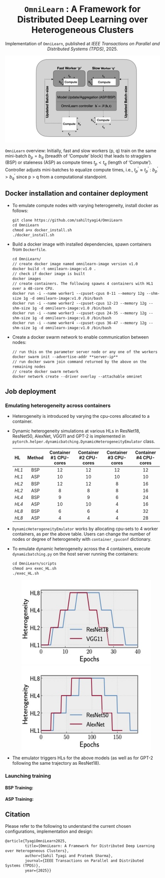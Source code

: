 <div align="center">

# $\texttt{OmniLearn}$ : A Framework for Distributed Deep Learning over Heterogeneous Clusters

Implementation of $\texttt{OmniLearn}$, published at _IEEE Transactions on Parallel and Distributed Systems (TPDS)_, 2025.

<img src="figures/omnilearn_design.jpg" alt="Description" style="width: 600px; height: auto;">

</div>

$\texttt{OmniLearn}$ overview: Initially, fast and slow workers (p, q) train on the same mini-batch $b_{p} = b_{q}$ (breadth of 
‘Compute’ block) that leads to stragglers (BSP) or staleness (ASP) as compute times $t_{p} < t_{q}$ (length of ‘Compute’). 
Controller adjusts mini-batches to equalize compute times, i.e., $t_{p}^{'} \approx t_{p}^{'}$ : $b_{p}^{'} > b_{q}^{'}$ 
since p > q from a computational standpoint.

## Docker installation and container deployment
- To emulate compute nodes with varying heterogeneity, install docker as follows:
  ```
  git clone https://github.com/sahiltyagi4/OmniLearn
  cd OmniLearn
  chmod a+x docker_install.sh
  ./docker_install.sh
  ```

- Build a docker image with installed dependencies, spawn containers from ```Dockerfile```.
  ```
  cd OmniLearn/
  // create docker image named omnilearn-image version v1.0
  docker build -t omnilearn-image:v1.0 .
  // check if docker image is built
  docker images
  // create containers. The following spawns 4 containers with HL1 over a 48-core CPU.
  docker run -i --name worker1 --cpuset-cpus 0-11 --memory 12g --shm-size 1g -d omnilearn-image:v1.0 /bin/bash
  docker run -i --name worker2 --cpuset-cpus 12-23 --memory 12g --shm-size 1g -d omnilearn-image:v1.0 /bin/bash
  docker run -i --name worker3 --cpuset-cpus 24-35 --memory 12g --shm-size 1g -d omnilearn-image:v1.0 /bin/bash
  docker run -i --name worker4 --cpuset-cpus 36-47 --memory 12g --shm-size 1g -d omnilearn-image:v1.0 /bin/bash
  ```

- Create a docker swarm network to enable communication between nodes:
  ```
  // run this on the parameter server node or any one of the workers
  docker swarm init --advertise-addr **server-ip**
  // run docker swarm join command returned by the above on the remaining nodes
  // create docker swarm network
  docker network create --driver overlay --attachable omninet
  ```

## Job deployment

### Emulating heterogeneity across containers
- Heterogeneity is introduced by varying the cpu-cores allocated to a container.
- Dynamic heterogeneity simulations at various HLs in ResNet18, ResNet50, AlexNet, VGG11 and GPT-2 is implemented in ```pytorch.helper.dynamicbatching.DynamicHeterogeneityEmulator``` class.
  
   | HL             | Method      | <center>Container #1 CPU-cores | <center>Container #2 CPU-cores | <center>Container #3 CPU-cores | <center>Container #4 CPU-cores  |
   |----------------|-------------|--------------------------------|--------------------------------|--------------------------------|---------------------------------|
   | $\textit{HL1}$ | <center>BSP | <center>12                     | <center>12                     | <center>12                     | <center>12                      |
   | $\textit{HL1}$ | <center>ASP | <center>10                     | <center>10                     | <center>10                     | <center>10                      |
   | $\textit{HL2}$ | <center>BSP | <center>12                     | <center>12                     | <center>8                      | <center>16                      |
   | $\textit{HL2}$ | <center>ASP | <center>8                      | <center>8                      | <center>8                      | <center>16                      |
   | $\textit{HL4}$ | <center>BSP | <center>9                      | <center>9                      | <center>6                      | <center>24                      |
   | $\textit{HL4}$ | <center>ASP | <center>10                     | <center>10                     | <center>4                      | <center>16                      |
   | $\textit{HL8}$ | <center>BSP | <center>6                      | <center>6                      | <center>4                      | <center>32                      |
   | $\textit{HL8}$ | <center>ASP | <center>4                      | <center>4                      | <center>4                      | <center>28                      |

- ```DynamicHeterogeneityEmulator``` works by allocating cpu-sets to 4 worker containers, as per the above table. Users can change the number of nodes or degree of heterogeneity with ```container_cpuconf``` dictionary.
- To emulate dynamic heterogeneity across the 4 containers, execute ```dynamicbatching.py``` on the host server running the containers:
  ```
  cd OmniLearn/scripts
  chmod a+x exec_HL.sh
  ./exec_HL.sh
  ```
  
  <div align="center">
    <img src="figures/dynHLroutineres18vgg.jpg" alt="Description" style="width: 420px; height: 275px;">
    <img src="figures/dynHLroutineres50alexnet.jpg" alt="Description" style="width: 420px; height: 275px;">
  </div>
  
- The emulator triggers HLs for the above models (as well as for GPT-2 following the same trajectory as ResNet18).

### Launching training
  #### BSP Training:

  #### ASP Training:


## Citation
Please refer to the following to understand the current chosen configurations, implementation and design:
````
@article{TyagiOmniLearn2025,
         title={OmniLearn: A Framework for Distributed Deep Learning over Heterogeneous Clusters},
         author={Sahil Tyagi and Prateek Sharma},
         journal={IEEE Transactions on Parallel and Distributed Systems (TPDS)},
         year={2025}}
````